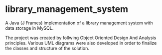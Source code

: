 # library_management_system
A Java (J Frames) implementation of a library management system with data storage in MySQL.

The project was created by follwing Object Oriented Design And Analysis principles. Various UML diagrams were also developed in order to finalize the classes and structure of the solution.
